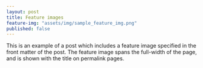 ```yaml
---
layout: post
title: Feature images
feature-img: "assets/img/sample_feature_img.png"
published: false
---
```

This is an example of a post which includes a feature image specified in the front matter of the post. The feature image spans the full-width of the page, and is shown with the title on permalink pages.
